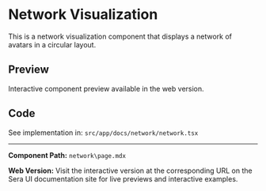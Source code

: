 # Network Visualization
This is a network visualization component that displays a network of avatars in a circular layout.

## Preview

Interactive component preview available in the web version.

## Code

See implementation in: `src/app/docs/network/network.tsx`

---

**Component Path:** `network\page.mdx`

**Web Version:** Visit the interactive version at the corresponding URL on the Sera UI documentation site for live previews and interactive examples.
